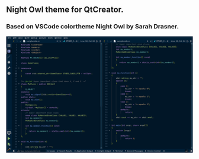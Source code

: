 ## Night Owl theme for QtCreator.
### Based on VSCode colortheme Night Owl by Sarah Drasner.
![](qt-creator-night-owl.png)
